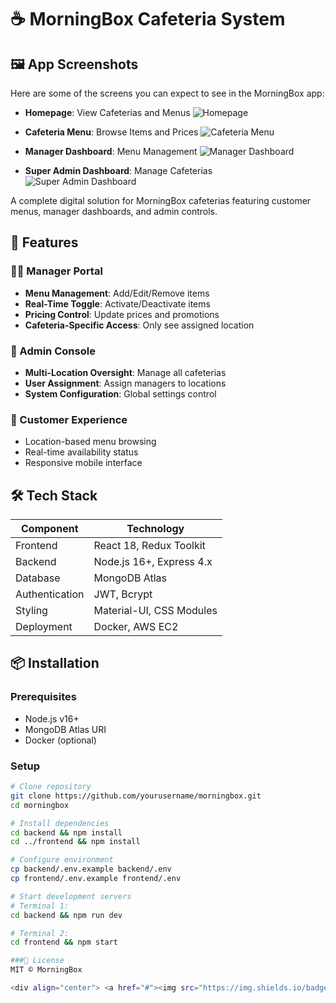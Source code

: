 # ☕ MorningBox Cafeteria System
## 🖼️ App Screenshots

Here are some of the screens you can expect to see in the MorningBox app:

- **Homepage**: View Cafeterias and Menus
    ![Homepage](/frontend/public/MorningBox_Home.png)

- **Cafeteria Menu**: Browse Items and Prices
    ![Cafeteria Menu](/frontend/public/MorningBox_Cafe.png)

- **Manager Dashboard**: Menu Management
    ![Manager Dashboard](/frontend/public/MorningBox_Dash.png)
    
- **Super Admin Dashboard**: Manage Cafeterias
    ![Super Admin Dashboard](/frontend/public/list%20menu.png)


A complete digital solution for MorningBox cafeterias featuring customer menus, manager dashboards, and admin controls.

## 🚀 Features

### 👨‍💼 Manager Portal
- **Menu Management**: Add/Edit/Remove items
- **Real-Time Toggle**: Activate/Deactivate items
- **Pricing Control**: Update prices and promotions
- **Cafeteria-Specific Access**: Only see assigned location

### 👑 Admin Console
- **Multi-Location Oversight**: Manage all cafeterias
- **User Assignment**: Assign managers to locations
- **System Configuration**: Global settings control

### 📱 Customer Experience
- Location-based menu browsing
- Real-time availability status
- Responsive mobile interface

## 🛠 Tech Stack

| Component       | Technology               |
|-----------------|--------------------------|
| Frontend        | React 18, Redux Toolkit  |
| Backend         | Node.js 16+, Express 4.x|
| Database        | MongoDB Atlas            |
| Authentication  | JWT, Bcrypt              |
| Styling         | Material-UI, CSS Modules |
| Deployment      | Docker, AWS EC2          |

## 📦 Installation

### Prerequisites
- Node.js v16+
- MongoDB Atlas URI
- Docker (optional)

### Setup
```bash
# Clone repository
git clone https://github.com/yourusername/morningbox.git
cd morningbox

# Install dependencies
cd backend && npm install
cd ../frontend && npm install

# Configure environment
cp backend/.env.example backend/.env
cp frontend/.env.example frontend/.env

# Start development servers
# Terminal 1:
cd backend && npm run dev

# Terminal 2:
cd frontend && npm start

###📜 License
MIT © MorningBox

<div align="center"> <a href="#"><img src="https://img.shields.io/badge/Deploy-Live-brightgreen"></a> <a href="#"><img src="https://img.shields.io/github/issues/yourusername/morningbox"></a> </div>


